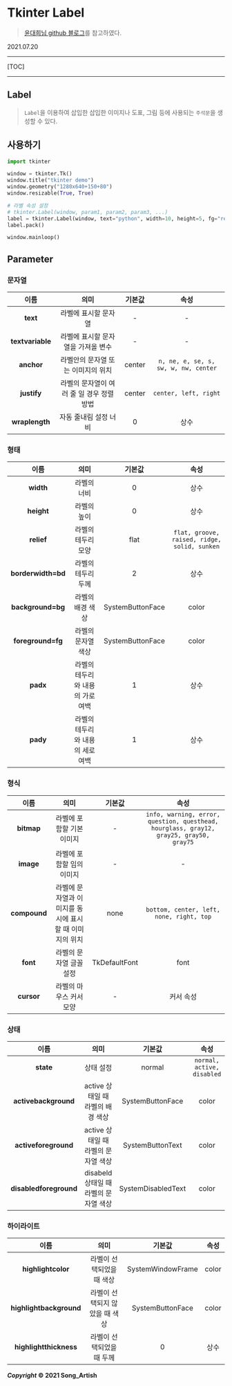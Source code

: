 # Tkinter Label

> [윤대희님 github 블로그](https://076923.github.io/posts/Python-tkinter-2/)를 참고하였다.

2021.07.20

---

[TOC]

---



## Label

> `Label`을 이용하여 삽입한 삽입한 이미지나 도표, 그림 등에 사용되는 `주석문`을 생성할 수 있다.



## 사용하기

```python
import tkinter

window = tkinter.Tk()
window.title("tkinter demo")
window.geometry("1280x640+150+80")
window.resizable(True, True)

# 라벨 속성 설정
# tkinter.Label(window, param1, param2, param3, ...)
label = tkinter.Label(window, text="python", width=10, height=5, fg="red", relief="solid")
label.pack()

window.mainloop()
```



## Parameter

### 문자열

|       이름       |                   의미                    | 기본값 |                 속성                 |
| :--------------: | :---------------------------------------: | :----: | :----------------------------------: |
|     **text**     |           라벨에 표시할 문자열            |   -    |                  -                   |
| **textvariable** |    라벨에 표시할 문자열을 가져올 변수     |   -    |                  -                   |
|    **anchor**    |    라벨안의 문자열 또는 이미지의 위치     | center | `n, ne, e, se, s, sw, w, nw, center` |
|   **justify**    | 라벨의 문자열이 여러 줄 일 경우 정렬 방법 | center |        `center, left, right`         |
|  **wraplength**  |           자동 줄내림 설정 너비           |   0    |                 상수                 |

### 형태

|        이름        |               의미               |      기본값      |                     속성                     |
| :----------------: | :------------------------------: | :--------------: | :------------------------------------------: |
|     **width**      |           라벨의 너비            |        0         |                     상수                     |
|     **height**     |           라벨의 높이            |        0         |                     상수                     |
|     **relief**     |        라벨의 테두리 모양        |       flat       | `flat, groove, raised, ridge, solid, sunken` |
| **borderwidth=bd** |        라벨의 테두리 두께        |        2         |                     상수                     |
| **background=bg**  |         라벨의 배경 색상         | SystemButtonFace |                    color                     |
| **foreground=fg**  |        라벨의 문자열 색상        | SystemButtonFace |                    color                     |
|      **padx**      | 라벨의 테두리와 내용의 가로 여백 |        1         |                     상수                     |
|      **pady**      | 라벨의 테두리와 내용의 세로 여백 |        1         |                     상수                     |

### 형식

|     이름     |                          의미                           |    기본값     |                             속성                             |
| :----------: | :-----------------------------------------------------: | :-----------: | :----------------------------------------------------------: |
|  **bitmap**  |                라벨에 포함할 기본 이미지                |       -       | `info, warning, error, question, questhead, hourglass, gray12, gray25, gray50, gray75` |
|  **image**   |                라벨에 포함할 임의 이미지                |       -       |                              -                               |
| **compound** | 라벨에 문자열과 이미지를 동시에 표시할 때 이미지의 위치 |     none      |           `bottom, center, left, none, right, top`           |
|   **font**   |                 라벨의 문자열 글꼴 설정                 | TkDefaultFont |                             font                             |
|  **cursor**  |                 라벨의 마우스 커서 모양                 |       -       |                          커서 속성                           |

### 상태

|          이름          |                 의미                  |       기본값       |            속성            |
| :--------------------: | :-----------------------------------: | :----------------: | :------------------------: |
|       **state**        |               상태 설정               |       normal       | `normal, active, disabled` |
|  **activebackground**  |   active 상태일 때 라벨의 배경 색상   |  SystemButtonFace  |           color            |
|  **activeforeground**  |  active 상태일 때 라벨의 문자열 색상  |  SystemButtonText  |           color            |
| **disabledforeground** | disabeld 상태일 때 라벨의 문자열 색상 | SystemDisabledText |           color            |

### 하이라이트

|          이름           |              의미              |      기본값       | 속성  |
| :---------------------: | :----------------------------: | :---------------: | :---: |
|   **highlightcolor**    |   라벨이 선택되었을 때 색상    | SystemWindowFrame | color |
| **highlightbackground** | 라벨이 선택되지 않았을 때 색상 | SystemButtonFace  | color |
| **highlightthickness**  |   라벨이 선택되었을 때 두께    |         0         | 상수  |



***Copyright* © 2021 Song_Artish**

